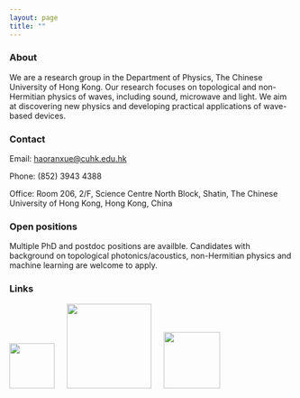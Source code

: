 ```yaml
---
layout: page
title: ""
---
```


### About

We are a research group in the Department of Physics, The Chinese University of Hong Kong. Our research focuses on topological and non-Hermitian physics of waves, including sound, microwave and light. We aim at discovering new physics and developing practical applications of wave-based devices.

### Contact
Email: haoranxue@cuhk.edu.hk

Phone: (852) 3943 4388

Office: Room 206, 2/F, Science Centre North Block, Shatin, The Chinese University of Hong Kong, Hong Kong, China

### Open positions

Multiple PhD and postdoc positions are availble. Candidates with background on topological photonics/acoustics, non-Hermitian physics and machine learning are welcome to apply.

### Links
[<img src="https://github.com/user-attachments/assets/8c010d10-9c2a-4b45-8fff-38440613f48c" width="80">](https://newww.phy.cuhk.edu.hk/teaching_staff/xue-haoran)
&emsp;
[<img src="https://github.com/user-attachments/assets/09fc65c0-d8ad-4fbb-bbf0-d4a362f237b9" width="150">](https://scholar.google.com/citations?user=NyAyLpIAAAAJ&hl=en)
&emsp;
[<img src="https://github.com/user-attachments/assets/6b616f05-f091-42a9-a947-647085e46206" width="100">](https://orcid.org/0000-0002-1040-1137)




